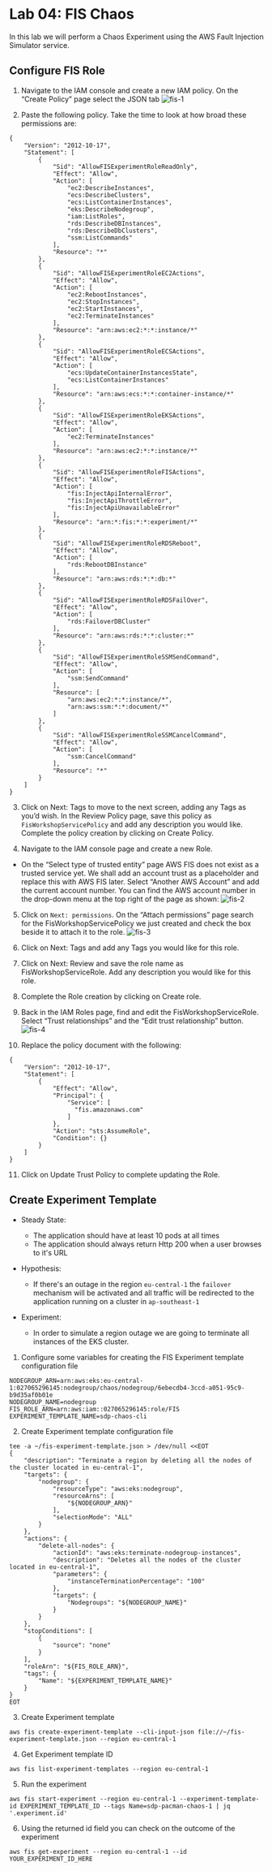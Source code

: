 # Lab 04: FIS Chaos

In this lab we will perform a Chaos Experiment using the AWS Fault Injection Simulator service.

## Configure FIS Role

1. Navigate to the IAM console and create a new IAM policy. On the “Create Policy” page select the JSON tab
  ![fis-1](/images/fis-1.png)

2. Paste the following policy. Take the time to look at how broad these permissions are:
```
{
    "Version": "2012-10-17",
    "Statement": [
        {
            "Sid": "AllowFISExperimentRoleReadOnly",
            "Effect": "Allow",
            "Action": [
                "ec2:DescribeInstances",
                "ecs:DescribeClusters",
                "ecs:ListContainerInstances",
                "eks:DescribeNodegroup",
                "iam:ListRoles",
                "rds:DescribeDBInstances",
                "rds:DescribeDbClusters",
                "ssm:ListCommands"
            ],
            "Resource": "*"
        },
        {
            "Sid": "AllowFISExperimentRoleEC2Actions",
            "Effect": "Allow",
            "Action": [
                "ec2:RebootInstances",
                "ec2:StopInstances",
                "ec2:StartInstances",
                "ec2:TerminateInstances"
            ],
            "Resource": "arn:aws:ec2:*:*:instance/*"
        },
        {
            "Sid": "AllowFISExperimentRoleECSActions",
            "Effect": "Allow",
            "Action": [
                "ecs:UpdateContainerInstancesState",
                "ecs:ListContainerInstances"
            ],
            "Resource": "arn:aws:ecs:*:*:container-instance/*"
        },
        {
            "Sid": "AllowFISExperimentRoleEKSActions",
            "Effect": "Allow",
            "Action": [
                "ec2:TerminateInstances"
            ],
            "Resource": "arn:aws:ec2:*:*:instance/*"
        },
        {
            "Sid": "AllowFISExperimentRoleFISActions",
            "Effect": "Allow",
            "Action": [
                "fis:InjectApiInternalError",
                "fis:InjectApiThrottleError",
                "fis:InjectApiUnavailableError"
            ],
            "Resource": "arn:*:fis:*:*:experiment/*"
        },
        {
            "Sid": "AllowFISExperimentRoleRDSReboot",
            "Effect": "Allow",
            "Action": [
                "rds:RebootDBInstance"
            ],
            "Resource": "arn:aws:rds:*:*:db:*"
        },
        {
            "Sid": "AllowFISExperimentRoleRDSFailOver",
            "Effect": "Allow",
            "Action": [
                "rds:FailoverDBCluster"
            ],
            "Resource": "arn:aws:rds:*:*:cluster:*"
        },
        {
            "Sid": "AllowFISExperimentRoleSSMSendCommand",
            "Effect": "Allow",
            "Action": [
                "ssm:SendCommand"
            ],
            "Resource": [
                "arn:aws:ec2:*:*:instance/*",
                "arn:aws:ssm:*:*:document/*"
            ]
        },
        {
            "Sid": "AllowFISExperimentRoleSSMCancelCommand",
            "Effect": "Allow",
            "Action": [
                "ssm:CancelCommand"
            ],
            "Resource": "*"
        }
    ]
}
```

3. Click on Next: Tags to move to the next screen, adding any Tags as you’d wish. In the Review Policy page, save this policy as `FisWorkshopServicePolicy` and add any description you would like. Complete the policy creation by clicking on Create Policy.

4. Navigate to the IAM console page and create a new Role.
  - On the “Select type of trusted entity” page AWS FIS does not exist as a trusted service yet. We shall add an account trust as a placeholder and replace this with AWS FIS later. Select “Another AWS Account” and add the current account number. You can find the AWS account number in the drop-down menu at the top right of the page as shown:
  ![fis-2](/images/fis-2.png)

5. Click on `Next: permissions`. On the “Attach permissions” page search for the FisWorkshopServicePolicy we just created and check the box beside it to attach it to the role.
  ![fis-3](/images/fis-3.png)

6. Click on Next: Tags and add any Tags you would like for this role.
7. Click on Next: Review and save the role name as FisWorkshopServiceRole. Add any description you would like for this role.
8. Complete the Role creation by clicking on Create role.
9. Back in the IAM Roles page, find and edit the FisWorkshopServiceRole. Select “Trust relationships” and the “Edit trust relationship” button.
  ![fis-4](/images/fis-4.png)

10. Replace the policy document with the following:
```
{
    "Version": "2012-10-17",
    "Statement": [
        {
            "Effect": "Allow",
            "Principal": {
                "Service": [
                  "fis.amazonaws.com"
                ]
            },
            "Action": "sts:AssumeRole",
            "Condition": {}
        }
    ]
}
```

11. Click on Update Trust Policy to complete updating the Role.


## Create Experiment Template

- Steady State:
  - The application should have at least 10 pods at all times
  - The application should always return Http 200 when a user browses to it's URL

- Hypothesis: 
  - If there's an outage in the region `eu-central-1` the `failover` mechanism will be activated and all traffic will be redirected to the application running on a cluster in `ap-southeast-1`

- Experiment:
  - In order to simulate a region outage we are going to terminate all instances of the EKS cluster.

1. Configure some variables for creating the FIS Experiment template configuration file
```
NODEGROUP_ARN=arn:aws:eks:eu-central-1:027065296145:nodegroup/chaos/nodegroup/6ebecdb4-3ccd-a051-95c9-b9d35af0b01e
NODEGROUP_NAME=nodegroup
FIS_ROLE_ARN=arn:aws:iam::027065296145:role/FIS
EXPERIMENT_TEMPLATE_NAME=sdp-chaos-cli
```

2. Create Experiment template configuration file
```
tee -a ~/fis-experiment-template.json > /dev/null <<EOT
{
    "description": "Terminate a region by deleting all the nodes of the cluster located in eu-central-1",
    "targets": {
        "nodegroup": {
            "resourceType": "aws:eks:nodegroup",
            "resourceArns": [
                "${NODEGROUP_ARN}"
            ],
            "selectionMode": "ALL"
        }
    },
    "actions": {
        "delete-all-nodes": {
            "actionId": "aws:eks:terminate-nodegroup-instances",
            "description": "Deletes all the nodes of the cluster located in eu-central-1",
            "parameters": {
                "instanceTerminationPercentage": "100"
            },
            "targets": {
                "Nodegroups": "${NODEGROUP_NAME}"
            }
        }
    },
    "stopConditions": [
        {
            "source": "none"
        }
    ],
    "roleArn": "${FIS_ROLE_ARN}",
    "tags": {
        "Name": "${EXPERIMENT_TEMPLATE_NAME}"
    }
}
EOT
```

3. Create Experiment template
```
aws fis create-experiment-template --cli-input-json file://~/fis-experiment-template.json --region eu-central-1
```

4. Get Experiment template ID
```
aws fis list-experiment-templates --region eu-central-1
```

5. Run the experiment
```
aws fis start-experiment --region eu-central-1 --experiment-template-id EXPERIMENT_TEMPLATE_ID --tags Name=sdp-pacman-chaos-1 | jq '.experiment.id'
```

6. Using the returned id field you can check on the outcome of the experiment
```
aws fis get-experiment --region eu-central-1 --id YOUR_EXPERIMENT_ID_HERE
```